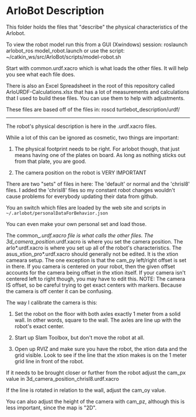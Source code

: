 # ArloBot Description

This folder holds the files that "describe" the physical
characteristics of the Arlobot.

To view the robot model run this from a GUI (Xwindows) session:
roslaunch arlobot_ros model_robot.launch
or use the script:
~/catkin_ws/src/ArloBot/scripts/model-robot.sh

Start with common.urdf.xacro which is what loads
the other files. It will help you see what each
file does.

There is also an Excel Spreadsheet in the root of this
repository called ArloURDF-Calculations.xlsx that has a lot of
measurements and calculations that I used to build
these files. You can use them to help with adjustments.

These files are based off of the files in:
roscd turtlebot_description/urdf/

---

The robot's physical description is here in the .urdf.xacro files.

While a lot of this can be ignored as cosmetic, two things are important:

1. The physical footprint needs to be right. For arlobot though, that just means having one of the plates on board. As long as nothing sticks out from that plate, you are good.

2. The camera position on the robot is VERY IMPORTANT

There are two "sets" of files in here:
The 'default' or normal and the 'chrisl8' files.
I added the 'chrisl8' files so my constant robot changes wouldn't cause problems for everybody updating their data from github.

You an switch which files are loaded by the web site and scripts in  
`~/.arlobot/personalDataForBehavior.json`

You can even make your own personal set and load those.

The common_*.urdf.xacro file is what calls the other files.
The 3d_camera_position*.urdf.xacro is where you set the camera position.
The arlo*.urdf.xacro is where you set up all of the robot's characteristics.
The asus_xtion_pro*.urdf.xacro should generally not be edited. It is the xtion cameara setup. The one exception is that the cam_py left/right offset is set in there. If you camera is centered on your robot, then the given offset accounts for the camera being offset in the xtion itself. If your camera isn't centered left to right though, you may have to edit this.
NOTE: The camera IS offset, so be careful trying to get exact centers with markers. Because the camera is off center it can be confusing.

The way I calibrate the camera is this:

1. Set the robot on the floor with both axles exactly 1 meter from a solid wall. In other words, square to the wall. The axles are line up with the robot's exact center.

2. Start up Slam Toolbox, but don't move the robot at all.

3. Open up RVIZ and make sure you have the robot, the xtion data and the grid visible.
Look to see if the line that the xtion makes is on the 1 meter grid line in front of the robot.

If it needs to be brought closer or further from the robot adjust the cam_px value in 3d_camera_position_chrisl8.urdf.xacro

If the line is rotated in relation to the wall, adjust the cam_oy value.

You can also adjust the height of the camera with cam_pz, although this is less important, since the map is "2D".
